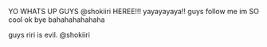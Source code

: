 YO WHATS UP GUYS @shokiiri HEREE!!! yayayayaya!! guys follow me im SO cool ok bye bahahahahahaha


guys riri is evil. @shokiiri


